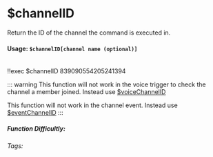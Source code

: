 # $channelID
Return the ID of the channel the command is executed in.

#### Usage: `$channelID[channel name (optional)]`
<br/>
<discord-messages>
	<discord-message :bot="false" role-color="#ffcc9a" author="Member">
		!!exec $channelID
	</discord-message>
	<discord-message :bot="true" role-color="#0099ff" author="Custom Command" avatar="https://media.discordapp.net/avatars/725721249652670555/781224f90c3b841ba5b40678e032f74a.webp">
		839090554205241394
	</discord-message>
</discord-messages>


::: warning
This function will not work in the voice trigger to check the channel a member joined.
Instead use [$voiceChannelID](../Channel/voiceChannelID.md)

This function will not work in the channel event.
Instead use [$eventChannelID](../Channel/eventChannelID.md)
:::

##### Function Difficultly: <Badge type="tip" text="Easy" vertical="middle" /> 
###### Tags: <Badge type="tip" text="channel" vertical="middle" /> <Badge type="tip" text="execChannel" vertical="middle" /> <Badge type="tip" text="channelUsed" vertical="middle" /> <Badge type="tip" text="command channel" vertical="middle" />